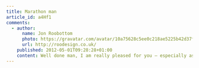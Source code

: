 ```yaml
---
title: Marathon man
article_id: a4Hf1
comments:
  - author:
      name: Jon Roobottom
      photo: https://gravatar.com/avatar/10a75628c5ee0c218ae5225b42d37f42
      url: http://roodesign.co.uk/
    published: 2012-05-01T09:28:28+01:00
    content: Well done man, I am really pleased for you – especially as you ran the whole distance. I think this earns you 3.4 seconds of smug satisfaction.
---
```

